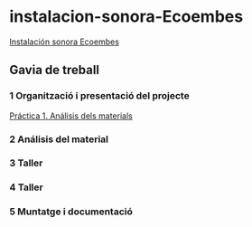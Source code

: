 # instalacion-sonora-Ecoembes
[Instalación sonora Ecoembes](https://github.com/arquesm/TdPiED/blob/master/Instalacio_sonora.md)

## Gavia de treball

### 1 Organització i presentació del projecte
[Práctica 1. Análisis dels materials](materials.md)
### 2 Análisis del material
### 3 Taller
### 4 Taller
### 5 Muntatge i documentació
